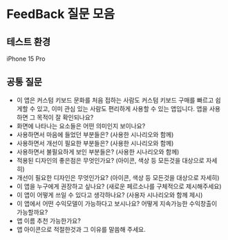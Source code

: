 # FeedBack 질문 모음

## 테스트 환경
iPhone 15 Pro

## 공통 질문
- 이 앱은 커스텀 키보드 문화를 처음 접하는 사람도 커스텀 키보드 구매를 빠르고 쉽게할 수 있고, 이미 관심 있는 사람도 편리하게 사용할 수 있는 앱입니다. 앱을 사용하면 그 목적이 잘 확인되나요?
- 화면에 나타나는 요소들은 어떤 의미인지 보이나요?
- 사용하면서 마음에 들었던 부분들은? (사용한 시나리오와 함께)
- 사용하면서 개선이 필요한 부분들은? (사용한 시나리오와 함께)
- 사용하면서 불필요하게 보인 부분들은? (사용한 시나리오와 함께)
- 적용된 디자인의 좋은점은 무엇인가요? (아이콘, 색상 등 모든것을 대상으로 자세히)
- 개선이 필요한 디자인은 무엇인가요? (아이콘, 색상 등 모든것을 대상으로 자세히)
- 이 앱을 누구에게 권장하고 싶나요? (새로운 페르소나를 구체적으로 제시해주세요)
- 이 앱이 어떻게 쓰일 수 있다고 생각하나요? (사용자 시나리오와 함께 제시)
- 이 앱에서 어떤 수익모델이 가능하다고 보시나요? 어떻게 지속가능한 수익창출이 가능할까요?
- 앱 이름 추천 가능한가요?
- 앱 아이콘으로 적절한것과 그 이유를 말씀해 주세요.


